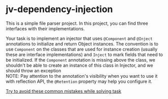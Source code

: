 # jv-dependency-injection

This is a simple file parser project.
In this project, you can find three interfaces with their implementations.

Your task is to implement an injector that uses `@Component` and `@Inject` annotations to initialize and return 
Object instances. The convention is to use `Component` on the classes that are used for instance creation (usually these 
are interface implementations)
and `Inject` to mark fields that need to be initialized. If the `Component` annotation is missing above the class, 
we shouldn't be able to create an instance of this class in Injector, and we should throw an exception <br>
NOTE: Pay attention to the annotation's visibility when you want to use it with reflection API, 
the `@Retention` property may help you configure it.

[Try to avoid these common mistakes while solving task](./checklist.md)
